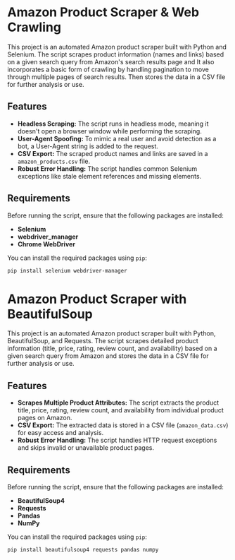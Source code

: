# Amazon Product Scraper & Web Crawling

This project is an automated Amazon product scraper built with Python and Selenium. The script scrapes product information (names and links) based on a given search query from Amazon's search results page and  It also incorporates a basic form of crawling by handling pagination to move through multiple pages of search results. Then stores the data in a CSV file for further analysis or use.

## Features

- **Headless Scraping:** The script runs in headless mode, meaning it doesn't open a browser window while performing the scraping.
- **User-Agent Spoofing:** To mimic a real user and avoid detection as a bot, a User-Agent string is added to the request.
- **CSV Export:** The scraped product names and links are saved in a `amazon_products.csv` file.
- **Robust Error Handling:** The script handles common Selenium exceptions like stale element references and missing elements.

## Requirements

Before running the script, ensure that the following packages are installed:

- **Selenium**
- **webdriver_manager**
- **Chrome WebDriver**

You can install the required packages using `pip`:

```bash
pip install selenium webdriver-manager
```


# Amazon Product Scraper with BeautifulSoup

This project is an automated Amazon product scraper built with Python, BeautifulSoup, and Requests. The script scrapes detailed product information (title, price, rating, review count, and availability) based on a given search query from Amazon and stores the data in a CSV file for further analysis or use.

## Features

- **Scrapes Multiple Product Attributes:** The script extracts the product title, price, rating, review count, and availability from individual product pages on Amazon.
- **CSV Export:** The extracted data is stored in a CSV file (`amazon_data.csv`) for easy access and analysis.
- **Robust Error Handling:** The script handles HTTP request exceptions and skips invalid or unavailable product pages.

## Requirements

Before running the script, ensure that the following packages are installed:

- **BeautifulSoup4**
- **Requests**
- **Pandas**
- **NumPy**

You can install the required packages using `pip`:

```bash
pip install beautifulsoup4 requests pandas numpy
```
